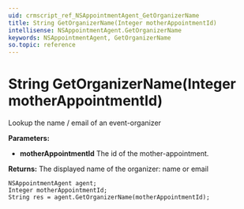 ```yaml
---
uid: crmscript_ref_NSAppointmentAgent_GetOrganizerName
title: String GetOrganizerName(Integer motherAppointmentId)
intellisense: NSAppointmentAgent.GetOrganizerName
keywords: NSAppointmentAgent, GetOrganizerName
so.topic: reference
---
```


# String GetOrganizerName(Integer motherAppointmentId)

Lookup the name / email of an event-organizer

**Parameters:**
 - **motherAppointmentId** The id of the mother-appointment.

**Returns:** The displayed name of the organizer: name or email

```crmscript
NSAppointmentAgent agent;
Integer motherAppointmentId;
String res = agent.GetOrganizerName(motherAppointmentId);
```

